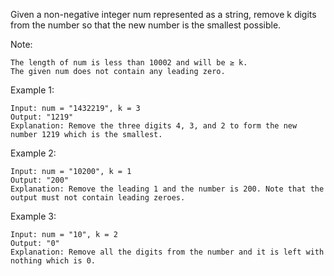 Given a non-negative integer num represented as a string, remove k digits from the number so that the new number is the smallest possible.

Note:

    The length of num is less than 10002 and will be ≥ k.
    The given num does not contain any leading zero.

Example 1:

    Input: num = "1432219", k = 3
    Output: "1219"
    Explanation: Remove the three digits 4, 3, and 2 to form the new number 1219 which is the smallest.

Example 2:

    Input: num = "10200", k = 1
    Output: "200"
    Explanation: Remove the leading 1 and the number is 200. Note that the output must not contain leading zeroes.

Example 3:

    Input: num = "10", k = 2
    Output: "0"
    Explanation: Remove all the digits from the number and it is left with nothing which is 0.
